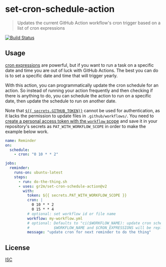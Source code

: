 # set-cron-schedule-action

> Updates the current GitHub Action workflow's cron trigger based on a list of cron expressions

[![Build Status](https://github.com/gr2m/set-cron-schedule-action/workflows/Test/badge.svg)](https://github.com/gr2m/set-cron-schedule-action/actions)

## Usage

[cron expressions](https://en.wikipedia.org/wiki/Cron#CRON_expression) are powerful, but if you want to run a task on a specific date and time you are out of luck with GitHub Actions. The best you can do is to set a specific date and time that will trigger yearly.

With this action, you can programmatically update the cron schedule for an action. So instead of running your action frequently and then checking if there is anything to do, you can schedule the action to run on a specific date, then update the schedule to run on another date.

Note that [`${{ secrets.GITHUB_TOKEN}}`](https://docs.github.com/en/actions/reference/authentication-in-a-workflow) cannot be used for authentication, as it lacks the permission to update files in `.github/workflows/`. You need to [create a personal access token with the `workflow` scope](https://github.com/settings/tokens/new?scopes=workflow) and save it in your repository's secrets as `PAT_WITH_WORKFLOW_SCOPE` in order to make the example below work.

```yml
name: Reminder
on:
  schedule:
    - cron: "0 10 * * 2"

jobs:
  reminder:
    runs-on: ubuntu-latest
    steps:
      - run: do-the-thing.sh
      - uses: gr2m/set-cron-schedule-action@v2
        with:
          token: ${{ secrets.PAT_WITH_WORKFLOW_SCOPE }}
          cron: |
            0 10 * * 2
            0 15 * * 4
          # optional: set workflow id or file name
          workflow: my-workflow.yml
          # optional: Defaults to "ci($WORKFLOW_NAME): update cron schedule: $CRON_EXPRESSIONS".
          #           $WORKFLOW_NAME and $CRON_EXPRESSIONS will be replaced.
          message: "update cron for next reminder to do the thing"
```

## License

[ISC](LICENSE)
